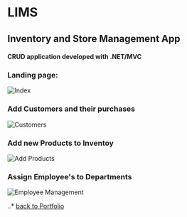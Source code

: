 # LIMS 
## Inventory and Store Management App
#### CRUD application developed with .NET/MVC

### Landing page:

![Index](https://github.com/DASchroeder/LIMS/blob/master/Lims/screenshots/LIMSportfolio1.png)

### Add Customers and their purchases

![Customers](https://github.com/DASchroeder/LIMS/blob/master/Lims/screenshots/LIMSportfolio2.png)

### Add new Products to Inventoy

![Add Products](https://github.com/DASchroeder/LIMS/blob/master/Lims/screenshots/LIMSportfolio3.png)

### Assign Employee's to Departments

![Employee Management](https://github.com/DASchroeder/LIMS/blob/master/Lims/screenshots/LIMSportfolio4.png)

..* [back to Portfolio](https://daschroeder.github.io)
